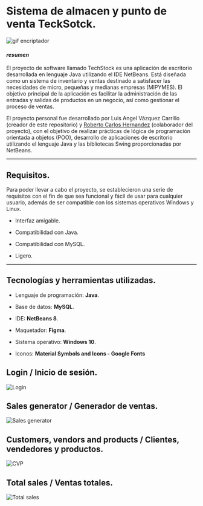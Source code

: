 # Sistema de almacen y punto de venta TeckSotck.

<img title="" src="https://i.imgur.com/7A3amKM.png" alt="gif encriptador" data-align="center">

#### _resumen_

El proyecto de software llamado TechStock es una aplicación de escritorio desarrollada en lenguaje Java utilizando el IDE NetBeans. Está diseñada como un sistema de inventario y ventas destinado a satisfacer las necesidades de micro, pequeñas y medianas empresas (MIPYMES). El objetivo principal de la aplicación es facilitar la administración de las entradas y salidas de productos en un negocio, así como gestionar el proceso de ventas.



El proyecto personal fue desarrollado por Luis Angel Vázquez Carrillo (creador de este repositorio) y [Roberto Carlos Hernandez](https://github.com/rob-telos) (colaborador del proyecto), con el objetivo de realizar prácticas de lógica de programación orientada a objetos (POO), desarrollo de aplicaciones de escritorio utilizando el lenguaje Java y las bibliotecas Swing proporcionadas por NetBeans.

---

## Requisitos.

Para poder llevar a cabo el proyecto, se establecieron una serie de requisitos con el fin de que sea funcional y fácil de usar para cualquier usuario, además de ser compatible con los sistemas operativos Windows y Linux.

- Interfaz amigable.

- Compatibilidad con Java.

- Compatibilidad con MySQL.

- Ligero.

---

## Tecnologías y herramientas utilizadas.

- Lenguaje de programación: **Java**.

- Base de datos: **MySQL**.

- IDE: **NetBeans 8**.

- Maquetador: **Figma**.

- Sistema operativo: **Windows 10**.

- Iconos: **Material Symbols and Icons - Google Fonts**



## Login / Inicio de sesión.
<img src="https://i.imgur.com/kBwRxl8.gif" title="" alt="Login" data-align="center">

## Sales generator / Generador de ventas.
<img src="https://i.imgur.com/CJKKECK.gif" title="" alt="Sales generator" data-align="center">


## Customers, vendors and products / Clientes, vendedores y productos.
<img src="https://i.imgur.com/OBS6Bu5.gif" title="" alt="CVP" data-align="center">


## Total sales / Ventas totales.
<img src="https://imgur.com/ucll3Po.gif" title="" alt="Total sales" data-align="center">





